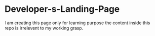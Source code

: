 # Developer-s-Landing-Page
I am creating this page only for learning purpose the content inside this repo is irrelevent to my working grasp.
